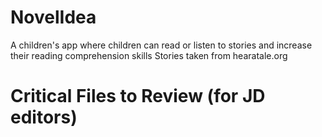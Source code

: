 # NovelIdea
A children's app where children can read or listen to stories and increase their reading comprehension skills
Stories taken from hearatale.org
# Critical Files to Review (for JD editors)
